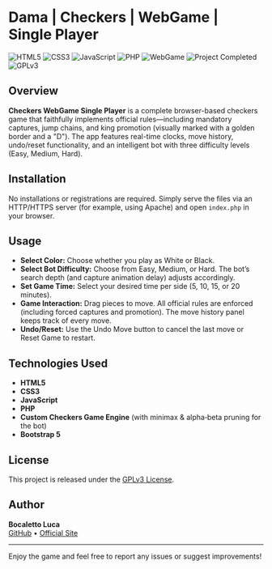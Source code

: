 # Dama | Checkers | WebGame | Single Player

![HTML5](https://img.shields.io/badge/HTML5-E34F26?logo=html5&style=for-the-badge)
![CSS3](https://img.shields.io/badge/CSS3-1572B6?logo=css3&style=for-the-badge)
![JavaScript](https://img.shields.io/badge/JavaScript-F7DF1E?logo=javascript&style=for-the-badge)
![PHP](https://img.shields.io/badge/PHP-777BB4?logo=php&style=for-the-badge)
![WebGame](https://img.shields.io/badge/WebGame-Game-blue?style=for-the-badge)
![Project Completed](https://img.shields.io/badge/Project-Completed-green?style=for-the-badge)
![GPLv3](https://img.shields.io/badge/License-GPLv3-blue?style=for-the-badge)

## Overview

**Checkers WebGame Single Player** is a complete browser-based checkers game that faithfully implements official rules—including mandatory captures, jump chains, and king promotion (visually marked with a golden border and a "D"). The app features real-time clocks, move history, undo/reset functionality, and an intelligent bot with three difficulty levels (Easy, Medium, Hard).

## Installation

No installations or registrations are required. Simply serve the files via an HTTP/HTTPS server (for example, using Apache) and open `index.php` in your browser.

## Usage

- **Select Color:** Choose whether you play as White or Black.
- **Select Bot Difficulty:** Choose from Easy, Medium, or Hard. The bot’s search depth (and capture animation delay) adjusts accordingly.
- **Set Game Time:** Select your desired time per side (5, 10, 15, or 20 minutes).
- **Game Interaction:** Drag pieces to move. All official rules are enforced (including forced captures and promotion). The move history panel keeps track of every move.
- **Undo/Reset:** Use the Undo Move button to cancel the last move or Reset Game to restart.

## Technologies Used

- **HTML5**
- **CSS3**
- **JavaScript**
- **PHP**
- **Custom Checkers Game Engine** (with minimax & alpha‑beta pruning for the bot)
- **Bootstrap 5**

## License

This project is released under the [GPLv3 License](https://www.gnu.org/licenses/gpl-3.0.en.html).

## Author

**Bocaletto Luca**  
[GitHub](https://bocaletto-luca.github.io) • [Official Site](https://bocalettoluca.altervista.org)

---

Enjoy the game and feel free to report any issues or suggest improvements!
